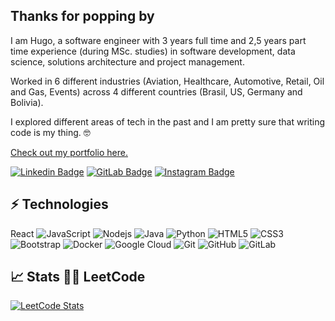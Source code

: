 
## Thanks for popping by 

I am Hugo, a software engineer with 3 years full time and 2,5 years part time experience (during MSc. studies) in software development, data science, solutions architecture and project management.

Worked in 6 different industries (Aviation, Healthcare, Automotive, Retail, Oil and Gas, Events) across 4 different countries (Brasil, US, Germany and Bolivia).

I explored different areas of tech in the past and I am pretty sure that writing code is my thing. 🤓

[Check out my portfolio here.](https://hugoib.github.io)

[![Linkedin Badge](https://img.shields.io/badge/-hugoibanez-blue?style=flat-square&logo=Linkedin&logoColor=white&link=https://www.linkedin.com/in/hugoibanez/)](https://www.linkedin.com/in/hugoibanez/)
[![GitLab Badge](https://img.shields.io/badge/-hugoib-black?style=flat-square&logo=gitlab&logoColor=white&link=https://gitlab.com/hugoib)](https://gitlab.com/hugoib)
[![Instagram Badge](https://img.shields.io/badge/-hugoib-purple?style=flat-square&logo=instagram&logoColor=white&link=https://instagram.com/hugoib/)](https://instagram.com/hugoib)

## ⚡ Technologies
React
![JavaScript](https://img.shields.io/badge/-JavaScript-black?style=flat-square&logo=javascript)
![Nodejs](https://img.shields.io/badge/-Nodejs-black?style=flat-square&logo=Node.js)
![Java](https://img.shields.io/badge/-Java-E34A86?style=flat-square&logo=java)
![Python](https://img.shields.io/badge/-Python-black?style=flat-square&logo=Python)
![HTML5](https://img.shields.io/badge/-HTML5-E34F26?style=flat-square&logo=html5&logoColor=white)
![CSS3](https://img.shields.io/badge/-CSS3-1572B6?style=flat-square&logo=css3)
![Bootstrap](https://img.shields.io/badge/-Bootstrap-563D7C?style=flat-square&logo=bootstrap)
![Docker](https://img.shields.io/badge/-Docker-black?style=flat-square&logo=docker)
![Google Cloud](https://img.shields.io/badge/Google%20Cloud-black?style=flat-square&logo=google-cloud)
![Git](https://img.shields.io/badge/-Git-black?style=flat-square&logo=git)
![GitHub](https://img.shields.io/badge/-GitHub-181717?style=flat-square&logo=github)
![GitLab](https://img.shields.io/badge/-GitLab-FCA121?style=flat-square&logo=gitlab)

## :chart_with_upwards_trend:	 Stats 👨‍💻 LeetCode

[![LeetCode Stats](https://leetcard.jacoblin.cool/hugoib?theme=light&font=Baloo%202&ext=activity&cache=0)](https://leetcode.com/hugoib/)


